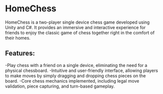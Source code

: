 # HomeChess
HomeChess is a two-player single device chess game developed using Unity and C#. It provides an immersive and interactive experience for friends to enjoy the classic game of chess together right in the comfort of their homes.

## Features:
-Play chess with a friend on a single device, eliminating the need for a physical chessboard.
-Intuitive and user-friendly interface, allowing players to make moves by simply dragging and dropping chess pieces on the board.
-Core chess mechanics implemented, including legal move validation, piece capturing, and turn-based gameplay.
